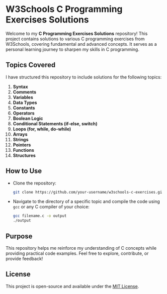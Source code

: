 
# W3Schools C Programming Exercises Solutions

Welcome to my **C Programming Exercises Solutions** repository! This project contains solutions to various C programming exercises from W3Schools, covering fundamental and advanced concepts. It serves as a personal learning journey to sharpen my skills in C programming.

## Topics Covered

I have structured this repository to include solutions for the following topics:

1. **Syntax**  
2. **Comments**  
3. **Variables**  
4. **Data Types**  
5. **Constants**  
6. **Operators**  
7. **Boolean Logic**  
8. **Conditional Statements (if-else, switch)**  
9. **Loops (for, while, do-while)**  
10. **Arrays**  
11. **Strings**  
12. **Pointers**  
13. **Functions**  
14. **Structures**

## How to Use

- Clone the repository:  
  ```bash
  git clone https://github.com/your-username/w3schools-c-exercises.git
  ```
- Navigate to the directory of a specific topic and compile the code using `gcc` or any C compiler of your choice:  
  ```bash
  gcc filename.c -o output
  ./output
  ```

## Purpose

This repository helps me reinforce my understanding of C concepts while providing practical code examples. Feel free to explore, contribute, or provide feedback!

## License

This project is open-source and available under the [MIT License](LICENSE).

